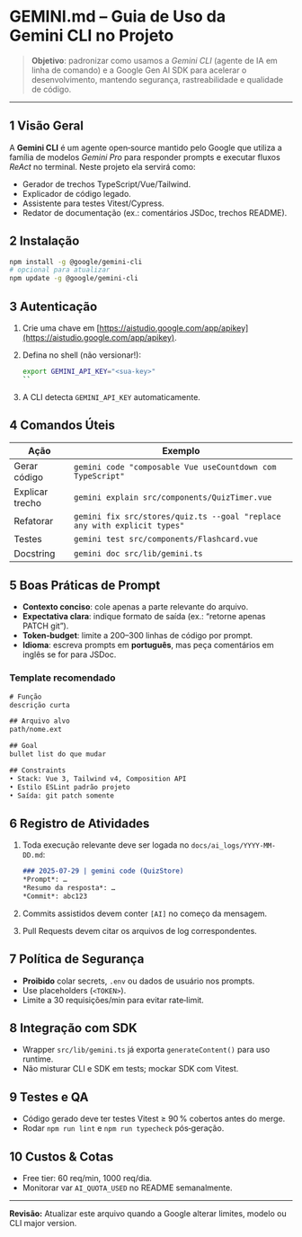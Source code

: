 # GEMINI.md – Guia de Uso da Gemini CLI no Projeto

> **Objetivo**: padronizar como usamos a *Gemini CLI* (agente de IA em linha de comando) e a Google Gen AI SDK para acelerar o desenvolvimento, mantendo segurança, rastreabilidade e qualidade de código.

---

## 1 Visão Geral

A **Gemini CLI** é um agente open‑source mantido pelo Google que utiliza a família de modelos *Gemini Pro* para responder prompts e executar fluxos *ReAct* no terminal. Neste projeto ela servirá como:

* Gerador de trechos TypeScript/Vue/Tailwind.
* Explicador de código legado.
* Assistente para testes Vitest/Cypress.
* Redator de documentação (ex.: comentários JSDoc, trechos README).

## 2 Instalação

```bash
npm install -g @google/gemini-cli
# opcional para atualizar
npm update -g @google/gemini-cli
```

## 3 Autenticação

1. Crie uma chave em [https://aistudio.google.com/app/apikey](https://aistudio.google.com/app/apikey).
2. Defina no shell (não versionar!):

   ```bash
   export GEMINI_API_KEY="<sua-key>"
   ``
   ```
3. A CLI detecta `GEMINI_API_KEY` automaticamente.

## 4 Comandos Úteis

| Ação            | Exemplo                                                                  |
| --------------- | ------------------------------------------------------------------------ |
| Gerar código    | `gemini code "composable Vue useCountdown com TypeScript"`               |
| Explicar trecho | `gemini explain src/components/QuizTimer.vue`                            |
| Refatorar       | `gemini fix src/stores/quiz.ts --goal "replace any with explicit types"` |
| Testes          | `gemini test src/components/Flashcard.vue`                               |
| Docstring       | `gemini doc src/lib/gemini.ts`                                           |

## 5 Boas Práticas de Prompt

* **Contexto conciso**: cole apenas a parte relevante do arquivo.
* **Expectativa clara**: indique formato de saída (ex.: “retorne apenas PATCH git”).
* **Token‑budget**: limite a 200–300 linhas de código por prompt.
* **Idioma**: escreva prompts em **português**, mas peça comentários em inglês se for para JSDoc.

### Template recomendado

```txt
# Função
descrição curta

## Arquivo alvo
path/nome.ext

## Goal
bullet list do que mudar

## Constraints
• Stack: Vue 3, Tailwind v4, Composition API
• Estilo ESLint padrão projeto
• Saída: git patch somente
```

## 6 Registro de Atividades

1. Toda execução relevante deve ser logada no `docs/ai_logs/YYYY-MM-DD.md`:

   ```md
   ### 2025‑07‑29 | gemini code (QuizStore)
   *Prompt*: …
   *Resumo da resposta*: …
   *Commit*: abc123
   ```
2. Commits assistidos devem conter `[AI]` no começo da mensagem.
3. Pull Requests devem citar os arquivos de log correspondentes.

## 7 Política de Segurança

* **Proibido** colar secrets, `.env` ou dados de usuário nos prompts.
* Use placeholders (`<TOKEN>`).
* Limite a 30 requisições/min para evitar rate‑limit.

## 8 Integração com SDK

* Wrapper `src/lib/gemini.ts` já exporta `generateContent()` para uso runtime.
* Não misturar CLI e SDK em tests; mockar SDK com Vitest.

## 9 Testes e QA

* Código gerado deve ter testes Vitest ≥ 90 % cobertos antes do merge.
* Rodar `npm run lint` e `npm run typecheck` pós‑geração.

## 10 Custos & Cotas

* Free tier: 60 req/min, 1000 req/dia.
* Monitorar var `AI_QUOTA_USED` no README semanalmente.

---

**Revisão:** Atualizar este arquivo quando a Google alterar limites, modelo ou CLI major version.
